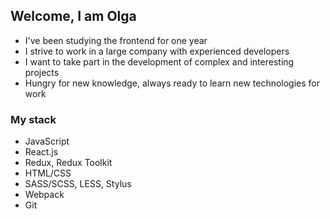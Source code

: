## Welcome, I am Olga

* I've been studying the frontend for one year
* I strive to work in a large company with experienced developers
* I want to take part in the development of complex and interesting projects
* Hungry for new knowledge, always ready to learn new technologies for work

### My stack
* JavaScript
* React.js
* Redux, Redux Toolkit
* HTML/CSS
* SASS/SCSS, LESS, Stylus
* Webpack
* Git
